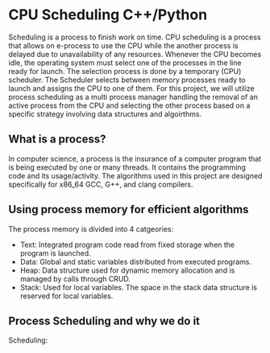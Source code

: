 # CPU Scheduling C++/Python
Scheduling is a process to finish work on time. CPU scheduling is a process that allows on e-process to use the CPU while the another process is delayed due to unavailability of any resources. Whenever the CPU becomes idle, the operating system must select one of the processes in the line ready for launch. The selection process is done by a temporary (CPU) scheduler. The Scheduler selects between memory processes ready to launch and assigns the CPU to one of them. For this project, we will utilize process scheduling as a multi process manager handling the removal of an active process from the CPU and selecting the other process based on a specific strategy involving data structures and algoirthms.

## What is a process?
 In computer science, a process is the insurance of a computer program that is being executed by one or many threads. It contains the programming code and its usage/activity. The algorithms used in this project are designed specifically for x86_64 GCC, G++, and clang compilers.
 
 ## Using process memory for efficient algorithms
 The process memory is divided into 4 catgeories:
 * Text: Integrated program code read from fixed storage when the program is launched.
 * Data: Global and static variables distributed from executed programs.
 * Heap: Data structure used for dynamic memory allocation and is managed by calls through CRUD.
 * Stack: Used for local variables. The space in the stack data structure is reserved for local variables.

## Process Scheduling and why we do it
  Scheduling:
    
